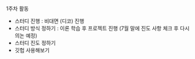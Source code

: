 1주차 활동
- 스터디 진행 : 비대면 (디코) 진행
- 스터디 방식 정하기 : 이론 학습 후 프로젝트 진행 (7월 말에 진도 사항 체크 후 다시 의논 예정)
- 스터디 진도 정하기
- 깃헙 사용해보기
